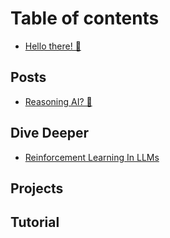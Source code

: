 # Table of contents

* [Hello there! 👋](README.md)

## Posts

* [Reasoning AI? 🤔](posts/reasoning-ai.md)



<!-- * [Hello there! 👋](posts/hello.md)

<!-- * [Quickstart](getting-started/quickstart.md)
* [Publish your docs](getting-started/publish-your-docs.md) -->

## Dive Deeper

* [Reinforcement Learning In LLMs](dive-deeper/rl-in-llms.md)

## Projects


## Tutorial

<!-- * [Editor](basics/editor.md)
* [Markdown](basics/markdown.md)
* [Images & media](basics/images-and-media.md)
* [Interactive blocks](basics/interactive-blocks.md)
* [OpenAPI](basics/openapi.md)
* [Integrations](basics/integrations.md) -->
